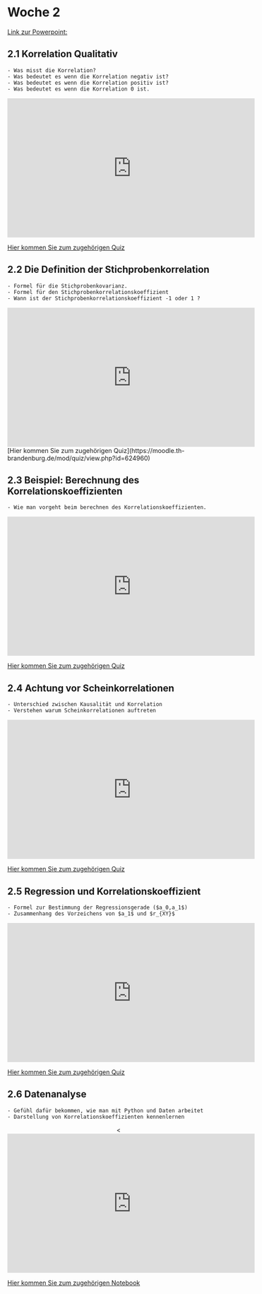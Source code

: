 # Woche 2
[Link zur Powerpoint:](https://bwsyncandshare.kit.edu/s/qtDRgKtajAkq9To)

## 2.1 Korrelation Qualitativ
```{admonition} Das sollten Sie mitnehmen
- Was misst die Korrelation?
- Was bedeutet es wenn die Korrelation negativ ist?
- Was bedeutet es wenn die Korrelation positiv ist?
- Was bedeutet es wenn die Korrelation 0 ist.
```

<div align="center">
 <iframe width="560" height="315" src="https://www.youtube.com/embed/ipoBVf7gmb0?si=zisKIUlWrI9DCbcF" title="YouTube video player" frameborder="0" allow="accelerometer; autoplay; clipboard-write; encrypted-media; gyroscope; picture-in-picture; web-share" referrerpolicy="strict-origin-when-cross-origin" allowfullscreen></iframe>
</div>

[Hier kommen Sie zum zugehörigen Quiz](https://moodle.th-brandenburg.de/mod/quiz/view.php?id=624955)



## 2.2 Die Definition der Stichprobenkorrelation

```{admonition} Das sollten Sie mitnehmen
- Formel für die Stichprobenkovarianz.
- Formel für den Stichprobenkorrelationskoeffizient
- Wann ist der Stichprobenkorrelationskoeffizient -1 oder 1 ?
```

<div align="center">
<iframe width="560" height="315" src="https://www.youtube.com/embed/OVwPrYLXiPo?si=Ln7qrQyoIVBtKsBJ" title="YouTube video player" frameborder="0" allow="accelerometer; autoplay; clipboard-write; encrypted-media; gyroscope; picture-in-picture; web-share" referrerpolicy="strict-origin-when-cross-origin" allowfullscreen></iframe>
</div>
[Hier kommen Sie zum zugehörigen Quiz](https://moodle.th-brandenburg.de/mod/quiz/view.php?id=624960)




## 2.3 Beispiel:  Berechnung des Korrelationskoeffizienten


```{admonition} Das sollten Sie mitnehmen
- Wie man vorgeht beim berechnen des Korrelationskoeffizienten.
```

<div align="center">
<iframe width="560" height="315" src="https://www.youtube.com/embed/E2RkpwsAIo4?si=l_8b3A_GKGEaEKQt" title="YouTube video player" frameborder="0" allow="accelerometer; autoplay; clipboard-write; encrypted-media; gyroscope; picture-in-picture; web-share" referrerpolicy="strict-origin-when-cross-origin" allowfullscreen></iframe>
</div>


[Hier kommen Sie zum zugehörigen Quiz](https://moodle.th-brandenburg.de/mod/quiz/view.php?id=624961)


## 2.4 Achtung vor Scheinkorrelationen


```{admonition} Das sollten Sie mitnehmen
- Unterschied zwischen Kausalität und Korrelation
- Verstehen warum Scheinkorrelationen auftreten
```

<div align="center">
<iframe width="560" height="315" src="https://www.youtube.com/embed/r8Q2Z9j5yho?si=mVb_PjNVpSbE127s" title="YouTube video player" frameborder="0" allow="accelerometer; autoplay; clipboard-write; encrypted-media; gyroscope; picture-in-picture; web-share" referrerpolicy="strict-origin-when-cross-origin" allowfullscreen></iframe>
</div>



[Hier kommen Sie zum zugehörigen Quiz](https://moodle.th-brandenburg.de/mod/quiz/view.php?id=624964)


## 2.5 Regression und Korrelationskoeffizient

```{admonition} Das sollten Sie mitnehmen
- Formel zur Bestimmung der Regressionsgerade ($a_0,a_1$)
- Zusammenhang des Vorzeichens von $a_1$ und $r_{XY}$
```
<div align="center">
<iframe width="560" height="315" src="https://www.youtube.com/embed/kGfG6MWsgGg?si=ixh66HkZPwRwGumV" title="YouTube video player" frameborder="0" allow="accelerometer; autoplay; clipboard-write; encrypted-media; gyroscope; picture-in-picture; web-share" referrerpolicy="strict-origin-when-cross-origin" allowfullscreen></iframe>
</div>


[Hier kommen Sie zum zugehörigen Quiz](https://moodle.th-brandenburg.de/mod/quiz/view.php?id=624967)



## 2.6 Datenanalyse

```{admonition} Das sollten Sie mitnehmen
- Gefühl dafür bekommen, wie man mit Python und Daten arbeitet
- Darstellung von Korrelationskoeffizienten kennenlernen
```
<div align="center">
<<iframe width="560" height="315" src="https://www.youtube.com/embed/a-xFLfjHUj8?si=mS9UkKmbBDaaHpv3" title="YouTube video player" frameborder="0" allow="accelerometer; autoplay; clipboard-write; encrypted-media; gyroscope; picture-in-picture; web-share" referrerpolicy="strict-origin-when-cross-origin" allowfullscreen></iframe>
</div>

[Hier kommen Sie zum zugehörigen Notebook](https://colab.research.google.com/drive/1BwtHhjZESditL6RHrChEOa_6U8O_x8tk#scrollTo=bLhCwmM35xjU)





